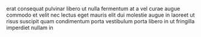 erat consequat pulvinar libero ut nulla fermentum at a vel curae augue commodo
et velit nec lectus eget mauris elit dui molestie augue in laoreet ut risus
suscipit quam condimentum porta vestibulum porta libero in ut fringilla
imperdiet nullam in